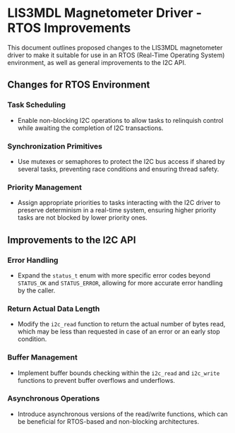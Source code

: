 # LIS3MDL Magnetometer Driver - RTOS Improvements

This document outlines proposed changes to the LIS3MDL magnetometer driver to make it suitable for use in an RTOS (Real-Time Operating System) environment, as well as general improvements to the I2C API.

## Changes for RTOS Environment

### Task Scheduling
- Enable non-blocking I2C operations to allow tasks to relinquish control while awaiting the completion of I2C transactions.

### Synchronization Primitives
- Use mutexes or semaphores to protect the I2C bus access if shared by several tasks, preventing race conditions and ensuring thread safety.

### Priority Management
- Assign appropriate priorities to tasks interacting with the I2C driver to preserve determinism in a real-time system, ensuring higher priority tasks are not blocked by lower priority ones.

## Improvements to the I2C API

### Error Handling
- Expand the `status_t` enum with more specific error codes beyond `STATUS_OK` and `STATUS_ERROR`, allowing for more accurate error handling by the caller.

### Return Actual Data Length
- Modify the `i2c_read` function to return the actual number of bytes read, which may be less than requested in case of an error or an early stop condition.

### Buffer Management
- Implement buffer bounds checking within the `i2c_read` and `i2c_write` functions to prevent buffer overflows and underflows.

### Asynchronous Operations
- Introduce asynchronous versions of the read/write functions, which can be beneficial for RTOS-based and non-blocking architectures.
